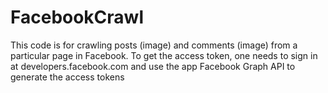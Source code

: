 # FacebookCrawl
This code is for crawling posts (image) and comments (image) from a particular page in Facebook. To get the access token, one needs to sign in at developers.facebook.com and use the app Facebook Graph API to generate the access tokens
